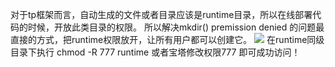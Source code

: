 对于tp框架而言，自动生成的文件或者目录应该是runtime目录，所以在线部署代码的时候，开放此类目录的权限。
所以解决mkdir() premission denied 的问题最直接的方式，把runtime权限放开，让所有用户都可以创建它。
![](https://cdn.nlark.com/yuque/0/2021/png/2779910/1628825953784-2301ef74-2e99-492a-9d09-c4e8fa3ddc6d.png#clientId=u18e2db26-58b8-4&from=paste&id=u54771578&originHeight=503&originWidth=711&originalType=url&ratio=1&rotation=0&showTitle=false&status=done&style=none&taskId=u2a3de8e4-14f9-44f6-b600-6bd3ee17f9d&title=)
在runtime同级目录下执行
chmod -R 777 runtime
或者宝塔修改权限777
即可成功访问！
